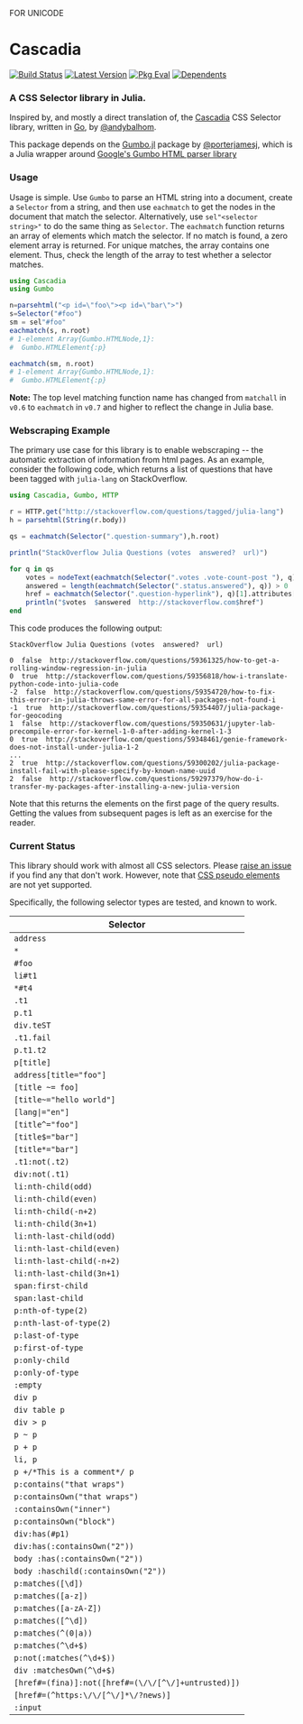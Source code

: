 FOR UNICODE

# Cascadia

[![Build Status](https://travis-ci.org/Algocircle/Cascadia.jl.svg?branch=master)](https://travis-ci.org/Algocircle/Cascadia.jl)
[![Latest Version](https://juliahub.com/docs/Cascadia/version.svg)](https://juliahub.com/ui/Packages/Cascadia/Pq6Fi/)
[![Pkg Eval](https://juliahub.com/docs/Cascadia/pkgeval.svg)](https://juliahub.com/ui/Packages/Cascadia/Pq6Fi/)
[![Dependents](https://juliahub.com/docs/Cascadia/deps.svg)](https://juliahub.com/ui/Packages/Cascadia/Pq6Fi/?t=2)

### A CSS Selector library in Julia.

Inspired by, and mostly a direct translation of, the [Cascadia](https://github.com/andybalholm/cascadia) CSS Selector library, written in [Go](https://golang.org/), by [@andybalhom](https://github.com/andybalholm).

This package depends on the [Gumbo.jl](https://github.com/porterjamesj/Gumbo.jl) package by [@porterjamesj](https://github.com/porterjamesj), which is a Julia wrapper around [Google's Gumbo HTML parser library](https://github.com/google/gumbo-parser)

### Usage

Usage is simple. Use `Gumbo` to parse an HTML string into a document, create a `Selector` from a string, and then use `eachmatch` to get the nodes in the document that match the selector. Alternatively, use `sel"<selector string>"` to do the same thing as `Selector`. The `eachmatch` function returns an array of elements which match the selector. If no match is found, a zero element array is returned. For unique matches, the array contains one element. Thus, check the length of the array to test whether a selector matches.

```julia
using Cascadia
using Gumbo

n=parsehtml("<p id=\"foo\"><p id=\"bar\">")
s=Selector("#foo")
sm = sel"#foo"
eachmatch(s, n.root)
# 1-element Array{Gumbo.HTMLNode,1}:
#  Gumbo.HTMLElement{:p}

eachmatch(sm, n.root)
# 1-element Array{Gumbo.HTMLNode,1}:
#  Gumbo.HTMLElement{:p}
```

__Note:__ The top level matching function name has changed from `matchall` in `v0.6` to `eachmatch` in `v0.7` and higher to reflect the change in Julia base.

### Webscraping Example

The primary use case for this library is to enable webscraping -- the automatic extraction of information from html pages. As an example, consider the following code, which returns a list of questions that have been tagged with `julia-lang` on StackOverflow.

```julia
using Cascadia, Gumbo, HTTP

r = HTTP.get("http://stackoverflow.com/questions/tagged/julia-lang")
h = parsehtml(String(r.body))

qs = eachmatch(Selector(".question-summary"),h.root)

println("StackOverflow Julia Questions (votes  answered?  url)")

for q in qs
    votes = nodeText(eachmatch(Selector(".votes .vote-count-post "), q)[1])
    answered = length(eachmatch(Selector(".status.answered"), q)) > 0 || length(eachmatch(Selector(".status.answered-accepted"), q)) > 0
    href = eachmatch(Selector(".question-hyperlink"), q)[1].attributes["href"]
    println("$votes  $answered  http://stackoverflow.com$href")
end
```

This code produces the following output:

```
StackOverflow Julia Questions (votes  answered?  url)

0  false  http://stackoverflow.com/questions/59361325/how-to-get-a-rolling-window-regression-in-julia
0  true  http://stackoverflow.com/questions/59356818/how-i-translate-python-code-into-julia-code
-2  false  http://stackoverflow.com/questions/59354720/how-to-fix-this-error-in-julia-throws-same-error-for-all-packages-not-found-i
-1  true  http://stackoverflow.com/questions/59354407/julia-package-for-geocoding
1  false  http://stackoverflow.com/questions/59350631/jupyter-lab-precompile-error-for-kernel-1-0-after-adding-kernel-1-3
0  true  http://stackoverflow.com/questions/59348461/genie-framework-does-not-install-under-julia-1-2
...
2  true  http://stackoverflow.com/questions/59300202/julia-package-install-fail-with-please-specify-by-known-name-uuid
2  false  http://stackoverflow.com/questions/59297379/how-do-i-transfer-my-packages-after-installing-a-new-julia-version
```

Note that this returns the elements on the first page of the query results. Getting the values from subsequent pages is left as an exercise for the reader.


### Current Status

This library should work with almost all CSS selectors. Please [raise an issue](https://github.com/Algocircle/Cascadia.jl/issues) if you find any that don't work. However, note that [CSS pseudo elements](https://developer.mozilla.org/en-US/docs/Web/CSS/Pseudo-elements) are not yet supported. 

Specifically, the following selector types are tested, and known to work.

| Selector |
|---------------|
| `address` |
| `*` |
| `#foo` |
| `li#t1` |
| `*#t4` |
| `.t1` |
| `p.t1` |
| `div.teST` |
| `.t1.fail` |
| `p.t1.t2` |
| `p[title]` |
| `address[title="foo"]` |
| `[title ~= foo]` |
| `[title~="hello world"]` |
| `[lang\|="en"]` |
| `[title^="foo"]` |
| `[title$="bar"]` |
| `[title*="bar"]` |
| `.t1:not(.t2)` |
| `div:not(.t1)` |
| `li:nth-child(odd)` |
| `li:nth-child(even)` |
| `li:nth-child(-n+2)` |
| `li:nth-child(3n+1)` |
| `li:nth-last-child(odd)` |
| `li:nth-last-child(even)` |
| `li:nth-last-child(-n+2)` |
| `li:nth-last-child(3n+1)` |
| `span:first-child` |
| `span:last-child` |
| `p:nth-of-type(2)` |
| `p:nth-last-of-type(2)` |
| `p:last-of-type` |
| `p:first-of-type` |
| `p:only-child` |
| `p:only-of-type` |
| `:empty` |
| `div p` |
| `div table p` |
| `div > p` |
| `p ~ p` |
| `p + p` |
| `li, p` |
| `p +/*This is a comment*/ p` |
| `p:contains("that wraps")` |
| `p:containsOwn("that wraps")` |
| `:containsOwn("inner")` |
| `p:containsOwn("block")` |
| `div:has(#p1)` |
| `div:has(:containsOwn("2"))` |
| `body :has(:containsOwn("2"))` |
| `body :haschild(:containsOwn("2"))` |
| `p:matches([\d])` |
| `p:matches([a-z])` |
| `p:matches([a-zA-Z])` |
| `p:matches([^\d])` |
| `p:matches(^(0\|a))` |
| `p:matches(^\d+$)` |
| `p:not(:matches(^\d+$))` |
| `div :matchesOwn(^\d+$)` |
| `[href#=(fina)]:not([href#=(\/\/[^\/]+untrusted)])` |
| `[href#=(^https:\/\/[^\/]*\/?news)]` |
| `:input` |

